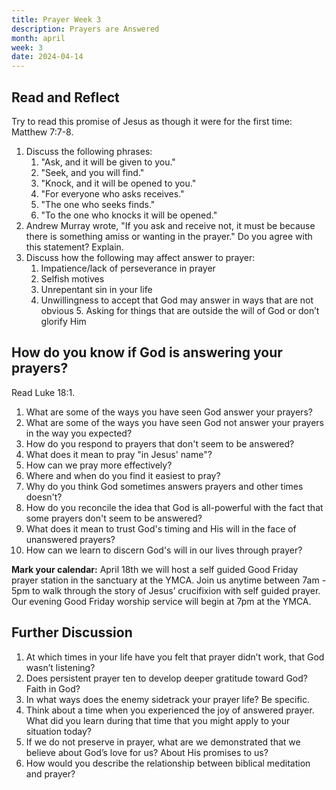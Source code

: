 ```yaml
---
title: Prayer Week 3
description: Prayers are Answered
month: april
week: 3
date: 2024-04-14
---
```


## Read and Reflect

Try to read this promise of Jesus as though it were for the first time: Matthew 7:7-8.

1. Discuss the following phrases:
    1. "Ask, and it will be given to you."
    2. "Seek, and you will find."
    3. "Knock, and it will be opened to you."
    4. "For everyone who asks receives."
    5. "The one who seeks finds."
    6. "To the one who knocks it will be opened."
2. Andrew Murray wrote, "If you ask and receive not, it must be because there is something amiss or wanting in the prayer." Do you agree with this statement? Explain.
3. Discuss how the following may affect answer to prayer:
    1. Impatience/lack of perseverance in prayer
    2. Selfish motives
    3. Unrepentant sin in your life
    4. Unwillingness to accept that God may answer in ways that are not obvious 5. Asking for things that are outside the will of God or don’t glorify Him 

## How do you know if God is answering your prayers?

Read Luke 18:1.

1. What are some of the ways you have seen God answer your prayers?
2. What are some of the ways you have seen God not answer your prayers in the way you expected? 
3. How do you respond to prayers that don't seem to be answered? 
4. What does it mean to pray "in Jesus' name"? 
5. How can we pray more effectively?
6. Where and when do you find it easiest to pray? 
7. Why do you think God sometimes answers prayers and other times doesn't?
8. How do you reconcile the idea that God is all-powerful with the fact that some prayers don't seem to be answered? 
9. What does it mean to trust God's timing and His will in the face of unanswered prayers?
10. How can we learn to discern God's will in our lives through prayer?

**Mark your calendar:** April 18th we will host a self guided Good Friday prayer station in the sanctuary at the YMCA. Join us anytime between 7am - 5pm to walk through the story of Jesus’ crucifixion with self guided prayer. Our evening Good Friday worship service will begin at 7pm at the YMCA. 

## Further Discussion

1. At which times in your life have you felt that prayer didn’t work, that God wasn’t listening? 
2. Does persistent prayer ten to develop deeper gratitude toward God? Faith in God? 
3. In what ways does the enemy sidetrack your prayer life? Be specific.
4. Think about a time when you experienced the joy of answered prayer. What did you learn during that time that you might apply to your situation today?
5. If we do not preserve in prayer, what are we demonstrated that we believe about God’s love for us? About His promises to us? 
6. How would you describe the relationship between biblical meditation and prayer?
